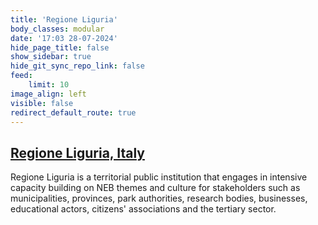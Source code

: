 ```yaml
---
title: 'Regione Liguria'
body_classes: modular
date: '17:03 28-07-2024'
hide_page_title: false
show_sidebar: true
hide_git_sync_repo_link: false
feed:
    limit: 10
image_align: left
visible: false
redirect_default_route: true
---
```


## [Regione Liguria, Italy](https://www.regione.liguria.it)

Regione Liguria is a territorial public institution that engages in intensive capacity building on NEB themes and culture for stakeholders such as municipalities, provinces, park authorities, research bodies, businesses, educational actors, citizens' associations and the tertiary sector.